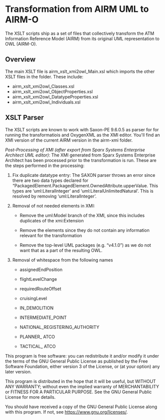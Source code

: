 Transformation from AIRM UML to AIRM-O
===

The XSLT scripts ship as a set of files that collectively transform the ATM Information Reference Model (AIRM) from its original UML representation to OWL (AIRM-O).

Overview
---

The main XSLT file is airm_xslt_xmi2owl_Main.xsl which imports the other XSLT files in the folder. These include:
*	airm_xslt_xmi2owl_Classes.xsl 
*	airm_xslt_xmi2owl_ObjectProperties.xsl 
*	airm_xslt_xmi2owl_DatatypeProperties.xsl 
*	airm_xslt_xmi2owl_Individuals.xsl 

XSLT Parser
---

The XSLT scripts are known to work with Saxon-PE 9.6.0.5 as parser for for running the transformatiois and OxygenXML as the XMI editor. You'll find an XMI version of the current AIRM version in the airm-xmi folder. 

*Post-Processing of XMI (after export from Sparx Systems Enterprise Architect UML editor)*:
The XMI generated from Sparx Systems Enterprise Architect has been processed prior to the transformation is run. These are the steps performed in the processing:

1. Fix duplicate datatype entry:
The SAXON parser throws an error since there are two data types declared for “PackagedElement.PackagedElement.OwnedAttribute.upperValue. This types are ‘uml:LiteralInteger’ and ‘uml:LiteralUnlimitedNatural’. This is resolved by removing ‘uml:LiteralInteger’.

2. Removal of not needed elements in XMI:
 
   *	Remove the uml:Model branch of the XMI, since this includes duplicates of the xmi:Extension
 
   *	Remove the <diagrams> elements since they do not contain any information relevant for the transformation
 
   *	Remove the top-level UML packages (e.g. “v4.1.0”) as we do not want that as a part of the resulting OWL. 

3. Removal of whitespace from the following names
 
   *	assignedEndPosition
 
   *	flightLevelChange
 
   *	requiredRouteOffset
 
   *	cruisingLevel
 
   *	IN_DEMOLITION
 
   *	INTERMEDIATE_POINT
 
   *	NATIONAL_REGISTERING_AUTHORITY
 
   *	PLANNER_ ATCO
 
   *	TACTICAL_ ATCO


This program is free software: you can redistribute it and/or modify it under the terms of the GNU General Public License as published by the Free Software Foundation, either version 3 of the License, or (at your option) any later version.

This program is distributed in the hope that it will be useful, but WITHOUT ANY WARRANTY; without even the implied warranty of
MERCHANTABILITY or FITNESS FOR A PARTICULAR PURPOSE.  See the GNU General Public License for more details.

You should have received a copy of the GNU General Public License along with this program.  If not, see <https://www.gnu.org/licenses/>.

